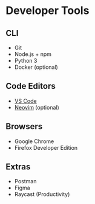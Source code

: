 # Developer Tools

## CLI
- Git
- Node.js + npm
- Python 3
- Docker (optional)

## Code Editors
- [VS Code](https://code.visualstudio.com/)
- [Neovim](https://neovim.io/) (optional)

## Browsers
- Google Chrome
- Firefox Developer Edition

## Extras
- Postman
- Figma
- Raycast (Productivity)
